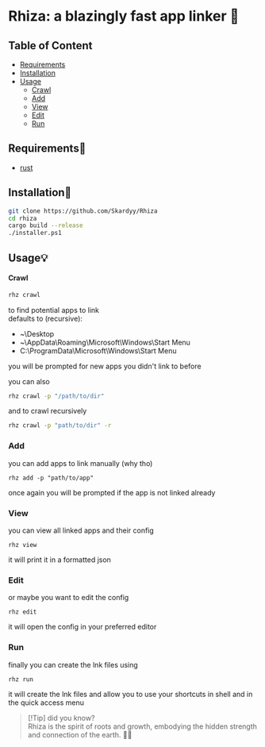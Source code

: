 # Rhiza: a blazingly fast app linker 🚀

## Table of Content  
* [Requirements](#Requirements)
* [Installation](#Installation)
* [Usage](#Usage)
  * [Crawl](#Crawl)
  * [Add](#Add)
  * [View](#View)
  * [Edit](#Edit)
  * [Run](#Run)

## Requirements📝
* [rust]('https://www.rust-lang.org/')

## Installation🔧
```sh
git clone https://github.com/Skardyy/Rhiza
cd rhiza
cargo build --release
./installer.ps1
```

## Usage💡
#### Crawl
```sh
rhz crawl
```
to find potential apps to link  
defaults to (recursive):
* ~\Desktop
* ~\AppData\Roaming\Microsoft\Windows\Start Menu
* C:\ProgramData\Microsoft\Windows\Start Menu
  
you will be prompted for new apps you didn't link to before
  
you can also
```sh
rhz crawl -p "/path/to/dir"
```
and to crawl recursively
```sh
rhz crawl -p "path/to/dir" -r
```

### Add
you can add apps to link manually (why tho)
```
rhz add -p "path/to/app"
```
once again you will be prompted if the app is not linked already

### View
you can view all linked apps and their config
```
rhz view
```
it will print it in a formatted json

### Edit
or maybe you want to edit the config
```
rhz edit
```
it will open the config in your preferred editor

### Run
finally you can create the lnk files using
```
rhz run
```
it will create the lnk files and allow you to use your shortcuts in shell and in the quick access menu
  
> \[!Tip]
> did you know?  
> Rhiza is the spirit of roots and growth, embodying the hidden strength and connection of the earth. 🌱🌿
